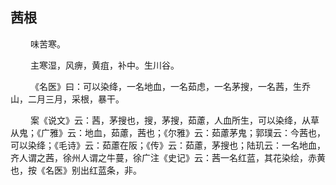 ## 茜根
<p>&emsp;&emsp;
味苦寒。
</p>
<p>&emsp;&emsp;
主寒湿，风痹，黄疽，补中。生川谷。
</p>
<p>&emsp;&emsp;
《名医》曰：可以染绛，一名地血，一名茹虑，一名茅搜，一名茜，生乔山，二月三月，采根，暴干。
</p>
<p>&emsp;&emsp;
案《说文》云：茜，茅搜也，搜，茅搜，茹藘，人血所生，可以染绛，从草从鬼；《广雅》云：地血，茹藘，茜也；《尔雅》云：茹藘茅鬼；郭璞云：今茜也，可以染绛；《毛诗》云：茹藘在阪；《传》云：茹藘，茅搜也；陆玑云：一名地血，齐人谓之茜，徐州人谓之牛蔓，徐广注《史记》云：茜一名红蓝，其花染绘，赤黄也，按《名医》别出红蓝条，非。
</p>